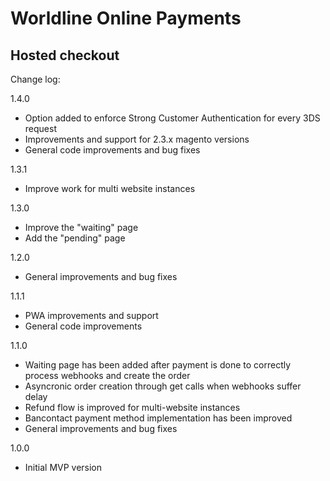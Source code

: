 # Worldline Online Payments

## Hosted checkout

Change log:

1.4.0
- Option added to enforce Strong Customer Authentication for every 3DS request
- Improvements and support for 2.3.x magento versions
- General code improvements and bug fixes

1.3.1
- Improve work for multi website instances

1.3.0
- Improve the "waiting" page
- Add the "pending" page

1.2.0
- General improvements and bug fixes

1.1.1
- PWA improvements and support
- General code improvements

1.1.0
- Waiting page has been added after payment is done to correctly process webhooks and create the order
- Asyncronic order creation through get calls when webhooks suffer delay
- Refund flow is improved for multi-website instances
- Bancontact payment method implementation has been improved
- General improvements and bug fixes

1.0.0
- Initial MVP version 

